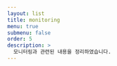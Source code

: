 ```yaml
---
layout: list
title: monitoring
menu: true
submenu: false
order: 5
description: >
  모니터링과 관련된 내용을 정리하였습니다.  
---
```

